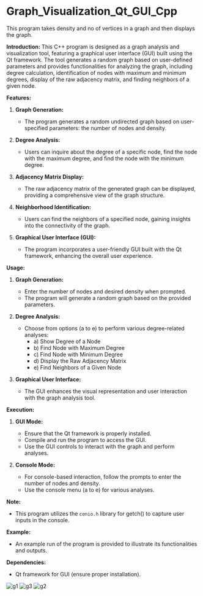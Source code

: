 # Graph_Visualization_Qt_GUI_Cpp
 This program takes density and no of vertices in a graph and then displays the graph.


**Introduction:**
This C++ program is designed as a graph analysis and visualization tool, featuring a graphical user interface (GUI) built using the Qt framework. The tool generates a random graph based on user-defined parameters and provides functionalities for analyzing the graph, including degree calculation, identification of nodes with maximum and minimum degrees, display of the raw adjacency matrix, and finding neighbors of a given node.

**Features:**
1. **Graph Generation:**
   - The program generates a random undirected graph based on user-specified parameters: the number of nodes and density.

2. **Degree Analysis:**
   - Users can inquire about the degree of a specific node, find the node with the maximum degree, and find the node with the minimum degree.

3. **Adjacency Matrix Display:**
   - The raw adjacency matrix of the generated graph can be displayed, providing a comprehensive view of the graph structure.

4. **Neighborhood Identification:**
   - Users can find the neighbors of a specified node, gaining insights into the connectivity of the graph.

5. **Graphical User Interface (GUI):**
   - The program incorporates a user-friendly GUI built with the Qt framework, enhancing the overall user experience.

**Usage:**
1. **Graph Generation:**
   - Enter the number of nodes and desired density when prompted.
   - The program will generate a random graph based on the provided parameters.

2. **Degree Analysis:**
   - Choose from options (a to e) to perform various degree-related analyses:
     - a) Show Degree of a Node
     - b) Find Node with Maximum Degree
     - c) Find Node with Minimum Degree
     - d) Display the Raw Adjacency Matrix
     - e) Find Neighbors of a Given Node

3. **Graphical User Interface:**
   - The GUI enhances the visual representation and user interaction with the graph analysis tool.

**Execution:**
1. **GUI Mode:**
   - Ensure that the Qt framework is properly installed.
   - Compile and run the program to access the GUI.
   - Use the GUI controls to interact with the graph and perform analyses.

2. **Console Mode:**
   - For console-based interaction, follow the prompts to enter the number of nodes and density.
   - Use the console menu (a to e) for various analyses.

**Note:**
   - This program utilizes the `conio.h` library for getch() to capture user inputs in the console.

**Example:**
   - An example run of the program is provided to illustrate its functionalities and outputs.

**Dependencies:**
   - Qt framework for GUI (ensure proper installation).


![g1](https://github.com/JunaidSalim/Graph_Visualization_Qt_GUI_Cpp/assets/115392538/cc141697-b75e-43fb-a6b3-1741e3a1bda0)
![g3](https://github.com/JunaidSalim/Graph_Visualization_Qt_GUI_Cpp/assets/115392538/3f84fea1-d194-4836-a56b-e2a5f082bd40)
![g2](https://github.com/JunaidSalim/Graph_Visualization_Qt_GUI_Cpp/assets/115392538/853bb126-eb07-46d5-a565-50b13d72b5f3)
